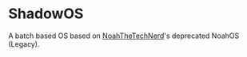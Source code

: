 # ShadowOS

A batch based OS based on [NoahTheTechNerd](https://github.com/NoahTheTechNerd)'s deprecated NoahOS (Legacy).
